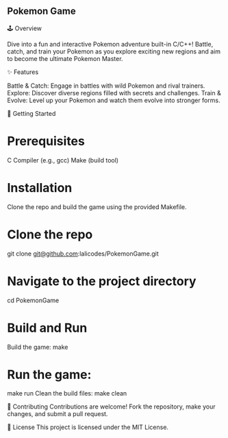 ## Pokemon Game


🕹️ Overview

Dive into a fun and interactive Pokemon adventure built-in C/C++! Battle, catch, and train your Pokemon as you explore exciting new regions and aim to become the ultimate Pokemon Master.

✨ Features

Battle & Catch: Engage in battles with wild Pokemon and rival trainers.
Explore: Discover diverse regions filled with secrets and challenges.
Train & Evolve: Level up your Pokemon and watch them evolve into stronger forms.

🚀 Getting Started

# Prerequisites
C Compiler (e.g., gcc)
Make (build tool)

# Installation
Clone the repo and build the game using the provided Makefile.

# Clone the repo
git clone git@github.com:lalicodes/PokemonGame.git

# Navigate to the project directory
cd PokemonGame

# Build and Run
Build the game:
make

# Run the game:

make run
Clean the build files:
make clean


🤝 Contributing
Contributions are welcome! Fork the repository, make your changes, and submit a pull request.

📜 License
This project is licensed under the MIT License.

